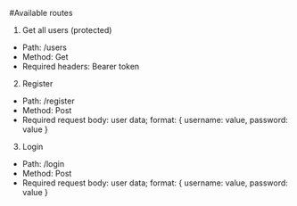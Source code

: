 #Available routes

1. Get all users (protected)

- Path: /users
- Method: Get
- Required headers: Bearer token

2. Register

- Path: /register
- Method: Post
- Required request body: user data; format: { username: value, password: value }

3. Login

- Path: /login
- Method: Post
- Required request body: user data; format: { username: value, password: value }
